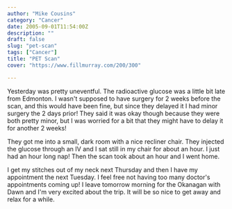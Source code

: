 ```yaml
---
author: "Mike Cousins"
category: "Cancer"
date: 2005-09-01T11:54:00Z
description: ""
draft: false
slug: "pet-scan"
tags: ["Cancer"]
title: "PET Scan"
cover: "https://www.fillmurray.com/200/300"

---
```


Yesterday was pretty uneventful. The radioactive glucose was a little bit late
from Edmonton. I wasn't supposed to have surgery for 2 weeks before the scan,
and this would have been fine, but since they delayed it I had minor surgery the
2 days prior! They said it was okay though because they were both pretty minor,
but I was worried for a bit that they might have to delay it for another 2
weeks!

They got me into a small, dark room with a nice recliner chair. They injected
the glucose through an IV and I sat still in my chair for about an hour. I just
had an hour long nap! Then the scan took about an hour and I went home.

I get my stitches out of my neck next Thursday and then I have my appointment
the next Tuesday. I feel free not having too many doctor's appointments coming
up! I leave tomorrow morning for the Okanagan with Dawn and I'm very excited
about the trip. It will be so nice to get away and relax for a while.